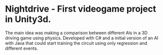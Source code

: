# Nightdrive - First videogame project in Unity3d.
The main idea was making a comparison between different AIs in a 3D driving game using physics.
Developed with C# and a initial version of an AI with Java that could start training the circuit using only regression and different events.
